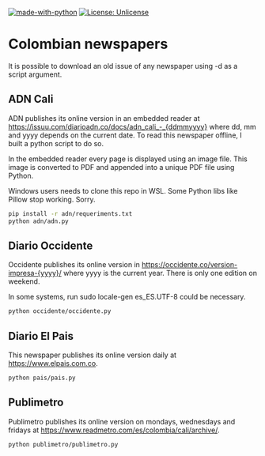 [![made-with-python](https://img.shields.io/badge/Made%20with-Python-1f425f.svg)](https://www.python.org/)
[![License: Unlicense](https://img.shields.io/badge/license-Unlicense-blue.svg)](http://unlicense.org/)

# Colombian newspapers

It is possible to download an old issue of any newspaper using -d as a script argument.

## ADN Cali

ADN publishes its online version in an embedded reader at https://issuu.com/diarioadn.co/docs/adn_cali_-_{ddmmyyyy} where dd, mm and yyyy depends on the current date. To read this newspaper offline, I built a python script to do so. 

In the embedded reader every page is displayed using an image file. This image is converted to PDF and appended into a unique PDF file using Python.

Windows users needs to clone this repo in WSL. Some Python libs like Pillow stop working. Sorry.

```bash
pip install -r adn/requeriments.txt
python adn/adn.py
```

## Diario Occidente

Occidente publishes its online version in https://occidente.co/version-impresa-{yyyy}/ where yyyy is the current year. There is only one edition on weekend.

In some systems, run sudo locale-gen es_ES.UTF-8 could be necessary.

```bash
python occidente/occidente.py
```

## Diario El Pais

This newspaper publishes its online version daily at https://www.elpais.com.co.

```bash
python pais/pais.py
```

## Publimetro

Publimetro publishes its online version on mondays, wednesdays and fridays at https://www.readmetro.com/es/colombia/cali/archive/.

```bash
python publimetro/publimetro.py
```
